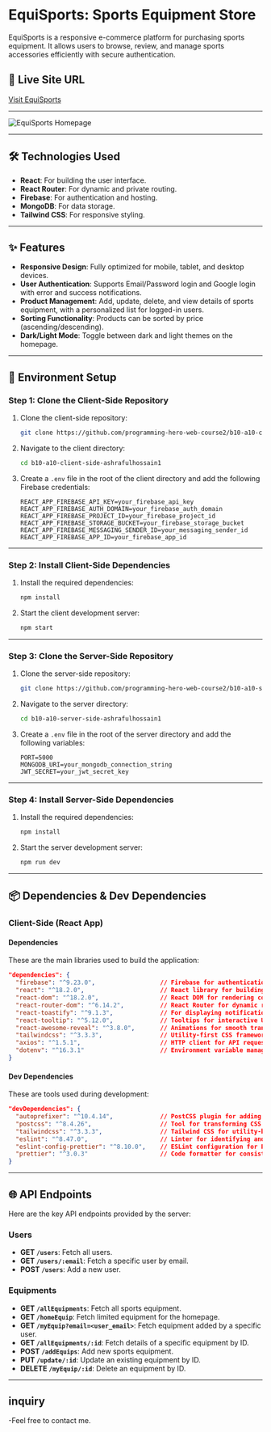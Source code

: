 # **EquiSports: Sports Equipment Store**

EquiSports is a responsive e-commerce platform for purchasing sports equipment. It allows users to browse, review, and manage sports accessories efficiently with secure authentication.

## 🚀 Live Site URL
[Visit EquiSports](https://sports-express-961ff.web.app)

---

![EquiSports Homepage](https://i.ibb.co.com/pj2pr3fb/Fire-Shot-Capture-033-Home-Sport-Equip-sports-express-961ff-web-app.png)

---

## 🛠️ Technologies Used
- **React**: For building the user interface.
- **React Router**: For dynamic and private routing.
- **Firebase**: For authentication and hosting.
- **MongoDB**: For data storage.
- **Tailwind CSS**: For responsive styling.

---

## ✨ Features
- **Responsive Design**: Fully optimized for mobile, tablet, and desktop devices.
- **User Authentication**: Supports Email/Password login and Google login with error and success notifications.
- **Product Management**: Add, update, delete, and view details of sports equipment, with a personalized list for logged-in users.
- **Sorting Functionality**: Products can be sorted by price (ascending/descending).
- **Dark/Light Mode**: Toggle between dark and light themes on the homepage.
---

## 🔧 Environment Setup

### **Step 1: Clone the Client-Side Repository**
1. Clone the client-side repository:
   ```bash
   git clone https://github.com/programming-hero-web-course2/b10-a10-client-side-ashrafulhossain1
   ```

2. Navigate to the client directory:
   ```bash
   cd b10-a10-client-side-ashrafulhossain1
   ```

3. Create a `.env` file in the root of the client directory and add the following Firebase credentials:
   ```env
   REACT_APP_FIREBASE_API_KEY=your_firebase_api_key
   REACT_APP_FIREBASE_AUTH_DOMAIN=your_firebase_auth_domain
   REACT_APP_FIREBASE_PROJECT_ID=your_firebase_project_id
   REACT_APP_FIREBASE_STORAGE_BUCKET=your_firebase_storage_bucket
   REACT_APP_FIREBASE_MESSAGING_SENDER_ID=your_messaging_sender_id
   REACT_APP_FIREBASE_APP_ID=your_firebase_app_id
   ```

---

### **Step 2: Install Client-Side Dependencies**
1. Install the required dependencies:
   ```bash
   npm install
   ```

2. Start the client development server:
   ```bash
   npm start
   ```

---

### **Step 3: Clone the Server-Side Repository**
1. Clone the server-side repository:
   ```bash
   git clone https://github.com/programming-hero-web-course2/b10-a10-server-side-ashrafulhossain1
   ```

2. Navigate to the server directory:
   ```bash
   cd b10-a10-server-side-ashrafulhossain1
   ```

3. Create a `.env` file in the root of the server directory and add the following variables:
   ```env
   PORT=5000
   MONGODB_URI=your_mongodb_connection_string
   JWT_SECRET=your_jwt_secret_key
   ```

---

### **Step 4: Install Server-Side Dependencies**
1. Install the required dependencies:
   ```bash
   npm install
   ```

2. Start the server development server:
   ```bash
   npm run dev
   ```

---

## 📦 Dependencies & Dev Dependencies

### **Client-Side (React App)**

#### **Dependencies**
These are the main libraries used to build the application:

```json
"dependencies": {
  "firebase": "^9.23.0",                  // Firebase for authentication and hosting
  "react": "^18.2.0",                     // React library for building the UI
  "react-dom": "^18.2.0",                 // React DOM for rendering components
  "react-router-dom": "^6.14.2",          // React Router for dynamic routing
  "react-toastify": "^9.1.3",             // For displaying notifications (e.g., success/error messages)
  "react-tooltip": "^5.12.0",             // Tooltips for interactive UI elements
  "react-awesome-reveal": "^3.8.0",       // Animations for smooth transitions
  "tailwindcss": "^3.3.3",                // Utility-first CSS framework for styling
  "axios": "^1.5.1",                      // HTTP client for API requests
  "dotenv": "^16.3.1"                     // Environment variable management
}
```

#### **Dev Dependencies**
These are tools used during development:

```json
"devDependencies": {
  "autoprefixer": "^10.4.14",             // PostCSS plugin for adding vendor prefixes
  "postcss": "^8.4.26",                   // Tool for transforming CSS
  "tailwindcss": "^3.3.3",                // Tailwind CSS for utility-based styling
  "eslint": "^8.47.0",                    // Linter for identifying and fixing code issues
  "eslint-config-prettier": "^8.10.0",    // ESLint configuration for Prettier integration
  "prettier": "^3.0.3"                    // Code formatter for consistent styling
}
```

---

## 🌐 API Endpoints

Here are the key API endpoints provided by the server:

### **Users**
- **GET `/users`**: Fetch all users.
- **GET `/users/:email`**: Fetch a specific user by email.
- **POST `/users`**: Add a new user.

### **Equipments**
- **GET `/allEquipments`**: Fetch all sports equipment.
- **GET `/homeEquip`**: Fetch limited equipment for the homepage.
- **GET `/myEquip?email=<user_email>`**: Fetch equipment added by a specific user.
- **GET `/allEquipments/:id`**: Fetch details of a specific equipment by ID.
- **POST `/addEquips`**: Add new sports equipment.
- **PUT `/update/:id`**: Update an existing equipment by ID.
- **DELETE `/myEquip/:id`**: Delete an equipment by ID.

---

## inquiry
-Feel free to contact me. 

